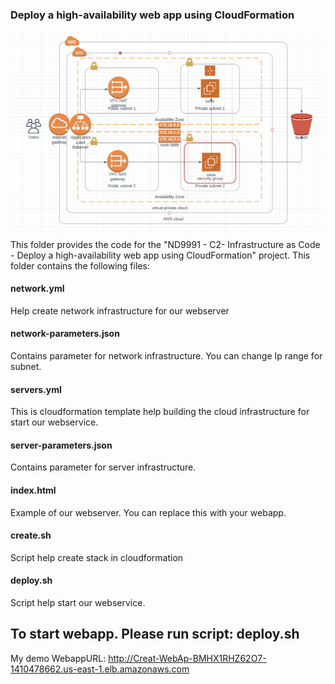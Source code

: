 ### Deploy a high-availability web app using CloudFormation
![Infrastructure Diagram](AWSWebApp.png)
This folder provides the code for the "ND9991 - C2- Infrastructure as Code - Deploy a high-availability web app using CloudFormation" project. This folder contains the following files:

#### network.yml
Help create network infrastructure for our webserver

#### network-parameters.json
Contains parameter for network infrastructure. You can change Ip range for subnet.

#### servers.yml
This is cloudformation template help building the cloud infrastructure for start our webservice. 

#### server-parameters.json
Contains parameter for server infrastructure. 

#### index.html
Example of our webserver. You can replace this with your webapp.

#### create.sh 
Script help create stack in cloudformation

#### deploy.sh
Script help start our webservice.

## To start webapp. Please run script: deploy.sh
My demo WebappURL: http://Creat-WebAp-BMHX1RHZ62O7-1410478662.us-east-1.elb.amazonaws.com